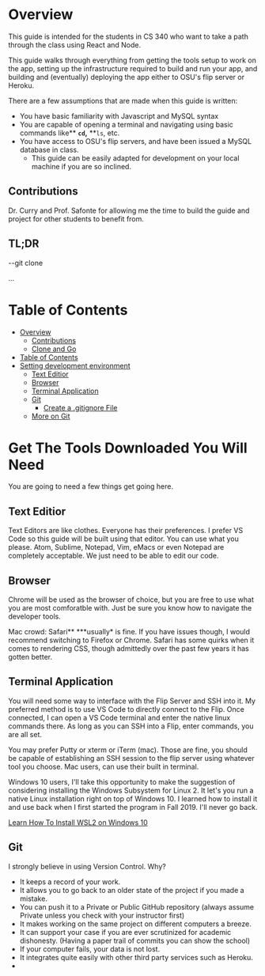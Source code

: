 # Overview

This guide is intended for the students in CS 340 who want to take a path through the class using React and Node.

This guide walks through everything from getting the tools setup to work on the app, setting up the infrastructure required to build and run your app, and building and (eventually) deploying the app either to OSU's flip server or Heroku.

There are a few assumptions that are made when this guide is written:

- You have basic familiarity with Javascript and MySQL syntax
- You are capable of opening a terminal and navigating using basic commands like\*\* **`cd`,** \*\*`ls`, etc.
- You have access to OSU's flip servers, and have been issued a MySQL database in class.
  - This guide can be easily adapted for development on your local machine if you are so inclined.

## Contributions

Dr. Curry and Prof. Safonte for allowing me the time to build the guide and project for other students to benefit from.

## TL;DR

--git clone

...

# Table of Contents

- [Overview](https://github.com/osu-cs340-ecampus/nodejs-starter-app/blob/main/README.md#overview)
  - [Contributions](https://github.com/osu-cs340-ecampus/nodejs-starter-app/blob/main/README.md#contributions)
  - [Clone and Go](https://github.com/osu-cs340-ecampus/nodejs-starter-app/blob/main/README.md#clone-and-go)
- [Table of Contents](https://github.com/osu-cs340-ecampus/nodejs-starter-app/blob/main/README.md#table-of-contents)
- [Setting development environment]()
  - [Text Editior](https://github.com/osu-cs340-ecampus/nodejs-starter-app/blob/main/README.md#text-editior)
  - [Browser](https://github.com/osu-cs340-ecampus/nodejs-starter-app/blob/main/README.md#browser)
  - [Terminal Application](https://github.com/osu-cs340-ecampus/nodejs-starter-app/blob/main/README.md#terminal-application)
  - [Git](https://github.com/osu-cs340-ecampus/nodejs-starter-app/blob/main/README.md#git)
    - [Create a .gitignore File](https://github.com/osu-cs340-ecampus/nodejs-starter-app/blob/main/README.md#create-a-.gitignore-file)
  - [More on Git](https://github.com/osu-cs340-ecampus/nodejs-starter-app/blob/main/README.md#more-on-git)

# Get The Tools Downloaded You Will Need

You are going to need a few things get going here.

## Text Editior

Text Editors are like clothes. Everyone has their preferences. I prefer VS Code so this guide will be built using that editor. You can use what you please. Atom, Sublime, Notepad, Vim, eMacs or even Notepad are completely acceptable. We just need to be able to edit our code.

## Browser

Chrome will be used as the browser of choice, but you are free to use what you are most comforatble with. Just be sure you know how to navigate the developer tools.

Mac crowd: Safari** \***usually\* is fine. If you have issues though, I would recommend switching to Firefox or Chrome. Safari has some quirks when it comes to rendering CSS, though admittedly over the past few years it has gotten better.

## Terminal Application

You will need some way to interface with the Flip Server and SSH into it. My preferred method is to use VS Code to directly connect to the Flip. Once connected, I can open a VS Code terminal and enter the native linux commands there. As long as you can SSH into a Flip, enter commands, you are all set.

You may prefer Putty or xterm or iTerm (mac). Those are fine, you should be capable of establishing an SSH session to the flip server using whatever tool you choose. Mac users, can use their built in terminal.

Windows 10 users, I'll take this opportunity to make the suggestion of considering installing the Windows Subsystem for Linux 2. It let's you run a native Linux installation right on top of Windows 10. I learned how to install it and use back when I first started the program in Fall 2019. I'll never go back.

[Learn How To Install WSL2 on Windows 10](https://docs.microsoft.com/en-us/windows/wsl/install-win10)

## Git

I strongly believe in using Version Control. Why?

- It keeps a record of your work.
- It allows you to go back to an older state of the project if you made a mistake.
- You can push it to a Private or Public GitHub repository (always assume Private unless you check with your instructor first)
- It makes working on the same project on different computers a breeze.
- It can support your case if you are ever scrutinized for academic dishonesty. (Having a paper trail of commits you can show the school)
- If your computer fails, your data is not lost.
- It integrates quite easily with other third party services such as Heroku.
-
